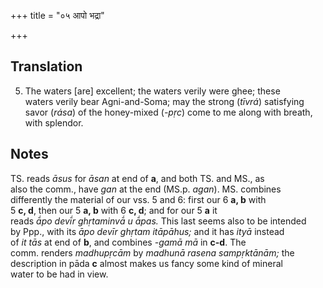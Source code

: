 +++
title = "०५ आपो भद्रा"

+++
## Translation
5. The waters \[are\] excellent; the waters verily were ghee; these  
waters verily bear Agni-and-Soma; may the strong (*tīvrá*) satisfying  
savor (*rása*) of the honey-mixed (*-pṛc*) come to me along with breath,  
with splendor.

## Notes
  
  
  
  
  
TS. reads *āsus* for *āsan* at end of **a**, and both TS. and MS., as  
also the comm., have *gan* at the end (MS.p. *agan*). MS. combines  
differently the material of our vss. 5 and 6: first our 6 **a, b** with  
5 **c, d**, then our 5 **a, b** with 6 **c, d**; and for our 5 **a** it  
reads *ā́po devī́r ghṛtaminvā́ u ā́pas.* This last seems also to be intended  
by Ppp., with its *āpo devīr ghṛtam itāpāhus;* and it has *ityā* instead  
of *it tās* at end of **b**, and combines *-gamā mā* in **c-d**. The  
comm. renders *madhupṛcām* by *madhunā rasena sampṛktānām;* the  
description in pāda **c** almost makes us fancy some kind of mineral  
water to be had in view.
